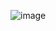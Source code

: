 ![image](https://github.com/Harshal-Meher/Rotate-Image-Use-CSS/assets/134125835/244d4e22-71e8-4865-93c1-19874f5f1941)
